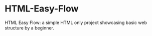 # HTML-Easy-Flow
HTML Easy Flow: a simple HTML only project showcasing basic web structure by a beginner.
